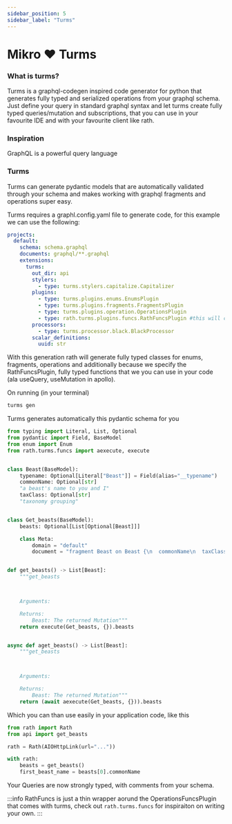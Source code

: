 ```yaml
---
sidebar_position: 5
sidebar_label: "Turms"
---
```


# Mikro ❤️ Turms

### What is turms?

Turms is a graphql-codegen inspired code generator for python that generates fully typed and
serialized operations from your graphql schema. Just define your query in standard graphql syntax
and let turms create fully typed queries/mutation and subscriptions, that you can use in your favourite
IDE and with your favourite client like rath.

### Inspiration

GraphQL is a powerful query language

### Turms

Turms can generate pydantic models that are automatically validated through your schema and makes working with
graphql fragments and operations super easy.

Turms requires a graphl.config.yaml file to generate code, for this
example we can use the following:

```yaml
projects:
  default:
    schema: schema.graphql
    documents: graphql/**.graphql
    extensions:
      turms:
        out_dir: api
        stylers:
          - type: turms.stylers.capitalize.Capitalizer
        plugins:
          - type: turms.plugins.enums.EnumsPlugin
          - type: turms.plugins.fragments.FragmentsPlugin
          - type: turms.plugins.operation.OperationsPlugin
          - type: rath.turms.plugins.funcs.RathFuncsPlugin #this will create functions that we can use with rath
        processors:
          - type: turms.processor.black.BlackProcessor
        scalar_definitions:
          uuid: str
```

With this generation rath will generate fully typed classes for enums, fragments, operations and additionally
because we specify the RathFuncsPlugin, fully typed functions that we you can use in your code (ala useQuery, useMutation in apollo).

On running (in your terminal)

```bash
turms gen
```

Turms generates automatically this pydantic schema for you

```python title="api/schema.py"
from typing import Literal, List, Optional
from pydantic import Field, BaseModel
from enum import Enum
from rath.turms.funcs import aexecute, execute


class Beast(BaseModel):
    typename: Optional[Literal["Beast"]] = Field(alias="__typename")
    commonName: Optional[str]
    "a beast's name to you and I"
    taxClass: Optional[str]
    "taxonomy grouping"


class Get_beasts(BaseModel):
    beasts: Optional[List[Optional[Beast]]]

    class Meta:
        domain = "default"
        document = "fragment Beast on Beast {\n  commonName\n  taxClass\n}\n\nquery get_beasts {\n  beasts {\n    ...Beast\n  }\n}"


def get_beasts() -> List[Beast]:
    """get_beasts



    Arguments:

    Returns:
        Beast: The returned Mutation"""
    return execute(Get_beasts, {}).beasts


async def aget_beasts() -> List[Beast]:
    """get_beasts



    Arguments:

    Returns:
        Beast: The returned Mutation"""
    return (await aexecute(Get_beasts, {})).beasts
```

Which you can than use easily in your application code, like this

```python
from rath import Rath
from api import get_beasts

rath = Rath(AIOHttpLink(url="..."))

with rath:
    beasts = get_beasts()
    first_beast_name = beasts[0].commonName

```

Your Queries are now strongly typed, with comments from your schema.

:::info
RathFuncs is just a thin wrapper aorund the OperationsFuncsPlugin that comes with turms,
check out `rath.turms.funcs` for inspiraiton on writing your own.
:::
